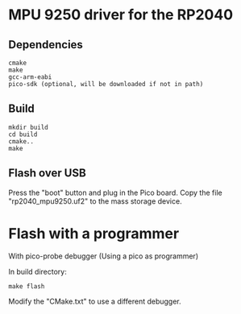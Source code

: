 # MPU 9250 driver for the RP2040

## Dependencies

    cmake
    make
    gcc-arm-eabi
    pico-sdk (optional, will be downloaded if not in path)

## Build

    mkdir build
    cd build
    cmake..
    make
    
## Flash over USB

Press the "boot" button and plug in the Pico board. 
Copy the file "rp2040_mpu9250.uf2" to the mass storage device.


# Flash with a programmer

With pico-probe debugger (Using a pico as programmer)

In build directory:

    make flash
    
Modify the "CMake.txt" to use a different debugger.
